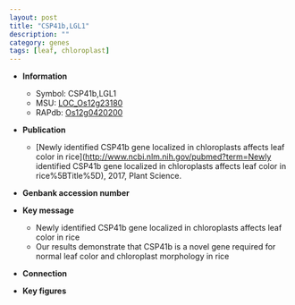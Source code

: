 ```yaml
---
layout: post
title: "CSP41b,LGL1"
description: ""
category: genes
tags: [leaf, chloroplast]
---
```


* **Information**  
    + Symbol: CSP41b,LGL1  
    + MSU: [LOC_Os12g23180](http://rice.plantbiology.msu.edu/cgi-bin/ORF_infopage.cgi?orf=LOC_Os12g23180)  
    + RAPdb: [Os12g0420200](http://rapdb.dna.affrc.go.jp/viewer/gbrowse_details/irgsp1?name=Os12g0420200)  

* **Publication**  
    + [Newly identified CSP41b gene localized in chloroplasts affects leaf color in rice](http://www.ncbi.nlm.nih.gov/pubmed?term=Newly identified CSP41b gene localized in chloroplasts affects leaf color in rice%5BTitle%5D), 2017, Plant Science.

* **Genbank accession number**  

* **Key message**  
    + Newly identified CSP41b gene localized in chloroplasts affects leaf color in rice
    + Our results demonstrate that CSP41b is a novel gene required for normal leaf color and chloroplast morphology in rice

* **Connection**  

* **Key figures**  


